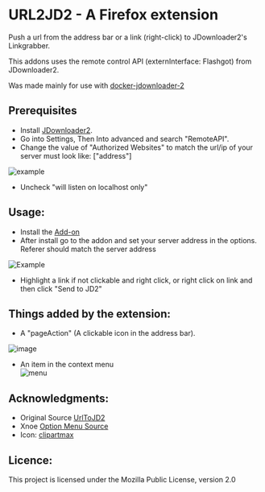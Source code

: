 # URL2JD2 - A Firefox extension

Push a url from the address bar or a link (right-click) to JDownloader2's Linkgrabber.

This addons uses the remote control API (externInterface: Flashgot) from JDownloader2.

Was made mainly for use with [docker-jdownloader-2](https://github.com/jlesage/docker-jdownloader-2)

## Prerequisites
- Install [JDownloader2](http://beta.jdownloader.org/).
- Go into Settings, Then Into advanced and search "RemoteAPI".
- Change the value of "Authorized Websites" to match the url/ip of your server must look like: ["address"]  

![example](https://github.com/pbanj/URL2JD2/assets/17306233/52aa7a31-c954-46c4-aa75-96bc1441fde1)  
- Uncheck "will listen on localhost only"

## Usage:  
- Install the [Add-on](https://addons.mozilla.org/en-US/firefox/addon/url2jd2/) 
- After install go to the addon and set your server address in the options. Referer should match the server address

![Example](https://github.com/pbanj/URL2JD2/assets/17306233/44233b1e-be62-4a78-9646-e279695466b5)

- Highlight a link if not clickable and right click, or right click on link and then click "Send to JD2"

## Things added by the extension:  
- A "pageAction" (A clickable icon in the address bar).  

![image](https://github.com/pbanj/URL2JD2/assets/17306233/c99b0882-fa7e-4c42-827c-279fea795e20)  

- An item in the context menu  
![menu](https://github.com/pbanj/URL2JD2/assets/17306233/4cfb5c61-768f-4b31-96f3-586491d2f2e7)



## Acknowledgments:  
- Original Source [UrlToJD2](https://framagit.org/GTeam/urltojd2)  
- Xnoe [Option Menu Source](https://git.xnopyt.com/xnoe/urltojd2)  
- Icon: [clipartmax](https://www.clipartmax.com/middle/m2H7i8d3K9A0H7i8_this-looks-like-the-earth-jdownloader-icon-svg/)

## Licence:  
This project is licensed under the Mozilla Public License, version 2.0

